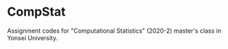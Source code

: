 # CompStat
Assignment codes for "Computational Statistics" (2020-2) master's class in Yonsei University.
